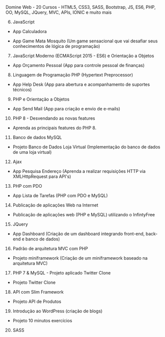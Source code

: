 Domine Web - 20 Cursos - HTML5, CSS3, SASS, Bootstrap, JS, ES6, PHP, OO, MySQL, JQuery, MVC, APIs, IONIC e muito mais

6) JavaScript

- App Calculadora

- App Game Mata Mosquito (Um game sensacional que vai desafiar seus conhecimentos de lógica de programação)

7) JavaScript Moderno (ECMAScript 2015 - ES6) e Orientação a Objetos

- App Orçamento Pessoal (App para controle pessoal de finanças)

8) Linguagem de Programação PHP  (Hypertext Preprocessor)

- App Help Desk (App para abertura e acompanhamento de suportes técnicos)

9) PHP e Orientação a Objetos

- App Send Mail (App para criação e envio de e-mails)

10) PHP 8 - Desvendando as novas features

- Aprenda as principais features do PHP 8.

11) Banco de dados MySQL

- Projeto Banco de Dados Loja Virtual (Implementação do banco de dados de uma loja virtual)

12) Ajax

- App Pesquisa Endereço (Aprenda a realizar requisições HTTP via XMLHttpRequest para API's)

13) PHP com PDO

- App Lista de Tarefas (PHP com PDO e MySQL)

14) Publicação de aplicações Web na Internet

  - Publicação de aplicações web (PHP e MySQL) utilizando o InfintyFree

15) JQuery

- App Dashboard (Criação de um dashboard integrando front-end, back-end e banco de dados)

16) Padrão de arquitetura MVC com PHP

- Projeto miniframework (Criação de um miniframework baseado na arquitetura MVC)

17) PHP 7 & MySQL - Projeto aplicado Twitter Clone

- Projeto Twitter Clone

18) API com Slim Framework

- Projeto API de Produtos

19) Introdução ao WordPress (criação de blogs)

- Projeto 10 minutos exercícios

20) SASS
